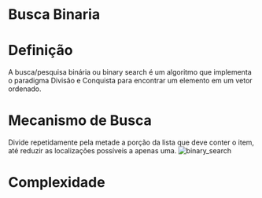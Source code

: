 # Busca Binaria
# Definição
A busca/pesquisa binária ou binary search é um algoritmo que implementa o paradigma Divisão e Conquista para encontrar um elemento em um vetor ordenado.
# Mecanismo de Busca
Divide repetidamente pela metade a porção da lista que deve conter o item, até reduzir as localizações possíveis a apenas uma.
![binary_search](https://user-images.githubusercontent.com/119773339/228894541-5cee9541-c321-4678-b6fc-f6252c93cc06.jpg)
# Complexidade 


